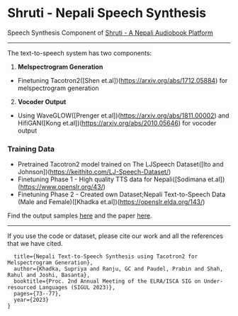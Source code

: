 # Shruti - Nepali Speech Synthesis

Speech Synthesis Component of [Shruti - A Nepali Audiobook Platform](https://gitlab.com/shrutiaudio/shrutiapplication)

<hr>

The text-to-speech system has two components:

1. **Melspectrogram Generation**
  -  Finetuning Tacotron2([Shen et.al])(https://arxiv.org/abs/1712.05884) for melspectrogram generation
2. **Vocoder Output**
  -  Using WaveGLOW([Prenger et.al])(https://arxiv.org/abs/1811.00002) and HifiGAN([Kong et.al])(https://arxiv.org/abs/2010.05646) for vocoder output

### Training Data

- Pretrained Tacotron2 model trained on The LJSpeech Dataset([Ito and Johnson])(https://keithito.com/LJ-Speech-Dataset/)
- Finetuning Phase 1 - High quality TTS data for Nepali([Sodimana et.al])(https://www.openslr.org/43/)
- Finetuning Phase 2 - Created own Dataset;Nepali Text-to-Speech Data (Male and Female)([Khadka et.al])(https://openslr.elda.org/143/)


Find the output samples [here](https://shruti-audios.netlify.app) and the paper [here](https://www.isca-archive.org/sigul_2023/khadka23_sigul.pdf).

<hr>

If you use the code or dataset, please cite our work and all the references that we have cited.

```@inproceedings{khadka2023nepali,
  title={Nepali Text-to-Speech Synthesis using Tacotron2 for Melspectrogram Generation},
  author={Khadka, Supriya and Ranju, GC and Paudel, Prabin and Shah, Rahul and Joshi, Basanta},
  booktitle={Proc. 2nd Annual Meeting of the ELRA/ISCA SIG on Under-resourced Languages (SIGUL 2023)},
  pages={73--77},
  year={2023}
}
```

